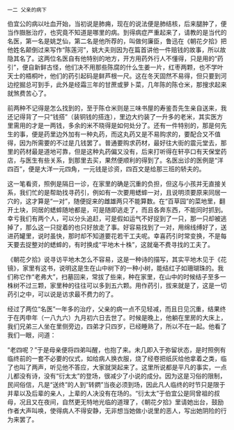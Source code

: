     一二 父亲的病下 

   伯宜公的病以吐血开始，当初说是肺痈，现在的说法便是肺结核，后来腿肿了，便当作臌胀治疗，也究竟不知道是哪里的病。到得病症严重起来了，请教的是当代的名医，第一名是姚芝仙，第二名是他所荐的，叫做何廉臣，鲁迅在《朝花夕拾》把他姓名颠倒过来写作“陈莲河”，姚大夫则因为在篇首讲他一件赔钱的故事，所以故隐其名了。这两位名医自有他特别的地方，开方用药外行人不懂得，只是用的“药引”，便自新鲜古怪，他们决不用那些陈腐的什么生姜一片，红枣两颗，也不学叶天士的梧桐叶，他们的药引起码是鲜芦根一尺。这在冬天固然不易得，但只要到河边挖掘总可到手，此外是经霜三年的甘蔗或萝卜菜，几年陈的陈仓米，那搜求起来就煞费苦心了。

   前两种不记得是怎么找到的，至于陈仓米则是三味书屋的寿鉴吾先生亲自送来，我还记得背了一只“钱搭”（装铜钱的搭连），里边大约装了一升多的老米，其实医方里需用的才是一两钱，多余的米不晓得是如何处分了。还有一件特别的，那是何先生的事，便是药里边外加有一种丸药，而这丸药又是不易购求的，要配合又不值得，因为所需要的不过是几钱罢了。普通要购求药材，最好往大街的震元堂去，那里的药材最是道地可靠，但是这种丸药偏又没有，后来打听得在轩亭口有天保堂药店，与医生有些关系，到那里去买，果然便顺利的得到了。名医出诊的医例是“洋四百”，便是大洋一元四角，一元钱是诊资，四百文是给那三班的轿夫的。

   这一笔看资，照例是隔日一诊，在家里的确是沉重的负担，但这与小孩并无直接关系，我们忙的是帮助找寻药引，例如有一次要用蟋蟀一对，且说明须要原来同居一穴的，这才算是“一对”，随便捉来的雌雄两只不能算数。在“百草园”的菜地里，翻开土块，同居的蟋蟀随地都是，可是随即逃走了，而且各奔东西，不能同时抓到。幸亏我们有两个人，可以分头追赶，可是假如运气不好捉到了一只，那一只却被逃掉了，那么这一只捉着的也只好放走了事。好容易找到了一对，用绵线缚好了，送进药罐里，说时虽快，那时却不知道要花若干工夫呢。幸喜药引时常变换，不是每天要去捉整对的蟋蟀的，有时换成“平地木十株”，这就毫不费寻找的工夫了。

   《朝花夕拾》说寻访平地木怎么不容易，这是一种诗的描写，其实平地木见于《花镜》，家里有这书，说明这是生在山中树下的一种小树，能结红子如珊瑚珠的。我们称它作“老弗大”，扫墓回来，常拔了些来，种在家里，在山中的时候结子至多一株树不过三颗，家里种的往往可以多到五六颗。用作药引，拔来就是了，这是一切药引之中，可以说是访求最不费力的了。

   经过了两位“名医”一年多的治疗，父亲的病一点不见轻减，而且日见沉重，结果终于在丙申年（一八九六）九月初六日去世了。时候是晚上，他躺在里房的大床上，我们兄弟三人坐在里侧旁边，四弟才只四岁，已经睡熟了，所以不在一起。他看了我们一眼，问道：

   “老四呢？”于是母亲便将四弟叫醒，也抱了来。未几即入于弥留状态，是时照例有临终前的一套不必要的仪式，如给病人换衣服，烧了经卷把纸灰给他拿着之类，临了也叫了两声，听见他不答应，大家就哭起来了。这里所说都是平凡的事实，一点儿都没有诗，没有“衍太太”的登场，很减少了小说的成分。因为这是习俗的限制，民间俗信，凡是“送终”的人到“转閷”当夜必须到场，因此凡人临终的时节只是限于并辈以及后辈的亲人，上辈的人决没有在场的。“衍太太”于伯宜公是同曾祖的叔母，况且又在夜间，自然更无特地光临的道理了，《朝花夕拾》里请她出台，鼓励作者大声叫唤，使得病人不得安静，无非想当她做小说里的恶人，写出她阴险的行为来罢了。

